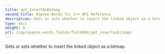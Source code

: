 ```yaml
---
title: get_InsertAsBitmap
second_title: Aspose.Words for C++ API Reference
description: Gets or sets whether to insert the linked object as a bitmap. 
type: docs
weight: 0
url: /cpp/aspose.words.fields/fielddde/get_insertasbitmap/
---
```


Gets or sets whether to insert the linked object as a bitmap. 

